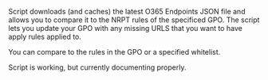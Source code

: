 Script downloads (and caches) the latest O365 Endpoints JSON file and allows you to compare it to the NRPT rules of the specificed GPO.
The script lets you update your GPO with any missing URLS that you want to have apply rules applied to.

You can compare to the rules in the GPO or a specified whitelist.

Script is working, but currently documenting properly.
